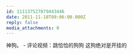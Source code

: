 ```yaml
---
id: 111137527879443446
date: 2011-11-18T09:06:00.000Z
reply: false
media_attachments: 0
---
```


神狗。 - 评论视频：跳恰恰的狗狗 这狗绝对是开挂的 ​​​​

